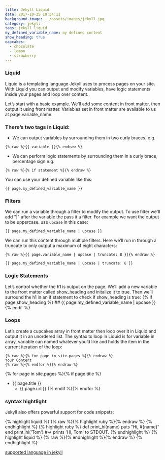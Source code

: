 ```yaml
---
title: Jekyll Liquid
date: 2017-10-25 10:34:11
background-image: ../assets/images/jekyll.jpg
category: jekyll
tags: jekyll liquid
my_defined_variable_name: my defined content
show_heading: true
capcakes:
  - chocolate
  - lemon
  - strawberry
---
```


### Liquid
Liquid is a templating language Jekyll uses to process pages on your site.
With Liquid you can output and modify variables,
have logic statements inside your pages and loop over content.

Let’s start with a basic example. We’ll add some content in front matter,
then output it using front matter.
Variables set in front matter are available to us at page.variable_name:

### There’s two tags in Liquid:
* We can output variables by surrounding them in two curly braces.
e.g.
```liquid
{% raw %}{{ variable }}{% endraw %}
```
* We can perform logic statements by surrounding them in a curly brace,
percentage sign e.g.
```liquid
{% raw %}{% if statement %}{% endraw %}
```
You can use your defined variable like this:
```liquid
{{ page.my_defined_variable_name }}
```

### Filters
We can run a variable through a filter to modify the output.
To use filter we'll add "|" after the variable the pass it a filter.
For example we want the output to be uppercase.
use <code>upcase</code> in this case:
```liquid
{{ page.my_defined_variable_name | upcase }}
```
We can run this content through multiple filters.
Here we’ll run in through a truncate to only output a maximum of eight characters:
```liquid
{% raw %}{{ page.variable_name | upcase | truncate: 8 }}{% endraw %}
```
```liquid
{{ page.my_defined_variable_name | upcase | truncate: 8 }}
```

### Logic Statements
Let’s control whether the h1 is output on the page.
We’ll add a new variable to the front matter called show_heading
and initalize it to true.
Then we’ll surround the h1 in an if statement to check if show_heading is true:
{% if page.show_heading %}
    ## {{ page.my_defined_variable_name | upcase }}
{% endif %}

### Loops
Let’s create a cupcakes array in front matter then loop over it
in Liquid and output it in an unordered list.
The syntax to loop in Liquid is for variable in array,
variable can named whatever you’d like and holds the item
in the current iteration of the loop:

```liquid
{% raw %}{% for page in site.pages %}{% endraw %}
Your Content
{% raw %}{% endfor %}{% endraw %}
```

{% for page in site.pages %}{% if page.title %}
* {{ page.title }}
   * {{ page.url }}
{% endif %}{% endfor %}

### syntax hightlight
Jekyll also offers powerful support for code snippets:

{% highlight liquid %}
{% raw %}{% highlight ruby %}{% endraw %}
{% endhighlight %}
{% highlight ruby %}
    def print_hi(name)
      puts "Hi, #{name}"
    end
    print_hi('Tom')
    #=> prints 'Hi, Tom' to STDOUT.
{% endhighlight %}
{% highlight liquid %}
{% raw %}{% endhighlight %}{% endraw %}
{% endhighlight %}

[supported language in jekyll](https://haisum.github.io/2014/11/07/jekyll-pygments-supported-highlighters/)

